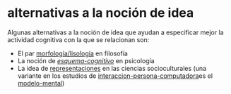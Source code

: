 # alternativas a la noción de idea

Algunas alternativas a la noción de idea que ayudan a especificar mejor la actividad cognitiva con la que se relacionan son:

* El par [morfología/lisología](http://www.filosofia.org/filomat/df818.htm) en filosofía
* La noción de *[esquema-cognitivo](esquema-cognitivo.md)* en psicología
* La idea de [representaciones](representaciones.md) en las ciencias socioculturales (una variante en los estudios de [interaccion-persona-computadora](interaccion-persona-computadora.md)es el [modelo-mental](modelo-mental.md))
